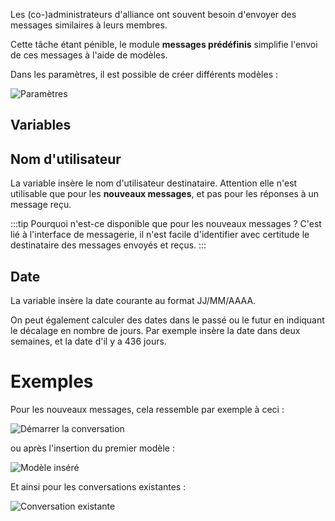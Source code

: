 Les (co-)administrateurs d'alliance ont souvent besoin d'envoyer des messages similaires à leurs membres.

Cette tâche étant pénible, le module **messages prédéfinis** simplifie l'envoi de ces messages à l'aide de modèles.

Dans les paramètres, il est possible de créer différents modèles :

![Paramètres](./settings.png)

## Variables

## Nom d'utilisateur

La variable <variable variable="username"/> insère le nom d'utilisateur destinataire. Attention elle n'est utilisable que pour les **nouveaux messages**, et pas pour les réponses à un message reçu.

:::tip Pourquoi n'est-ce disponible que pour les nouveaux messages ?
C'est lié à l'interface de messagerie, il n'est facile d'identifier avec certitude le destinataire des messages envoyés et reçus.
:::

## Date

La variable <variable variable="today"/> insère la date courante au format JJ/MM/AAAA.

On peut également calculer des dates dans le passé ou le futur en indiquant le décalage en nombre de jours. Par exemple <variable variable="today+14"/> insère la date dans deux semaines, et <variable variable="today-436"/> la date d'il y a 436 jours.


# Exemples

Pour les nouveaux messages, cela ressemble par exemple à ceci :

![Démarrer la conversation](./new_message.png)

ou après l'insertion du premier modèle :

![Modèle inséré](./entered.png)

Et ainsi pour les conversations existantes :

![Conversation existante](./existing_messages.png)
